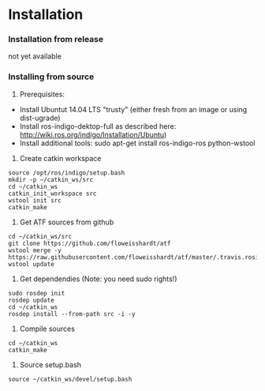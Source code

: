 # Installation
### Installation from release
not yet available

### Installing from source

1. Prerequisites:
  * Install Ubuntut 14.04 LTS "trusty" (either fresh from an image or using dist-ugrade)
  * Install ros-indigo-dektop-full as described here: http://wiki.ros.org/indigo/Installation/Ubuntu)
  * Install additional tools: sudo apt-get install ros-indigo-ros python-wstool

1. Create catkin workspace

```
source /opt/ros/indigo/setup.bash
mkdir -p ~/catkin_ws/src
cd ~/catkin_ws
catkin_init_workspace src
wstool init src
catkin_make
```

1. Get ATF sources from github
```
cd ~/catkin_ws/src
git clone https://github.com/floweisshardt/atf
wstool merge -y https://raw.githubusercontent.com/floweisshardt/atf/master/.travis.rosinstall
wstool update
```

1. Get dependendies
(Note: you need sudo rights!)
```
sudo rosdep init
rosdep update
cd ~/catkin_ws
rosdep install --from-path src -i -y
```

1. Compile sources
```
cd ~/catkin_ws
catkin_make
```

1. Source setup.bash
```
source ~/catkin_ws/devel/setup.bash
```

